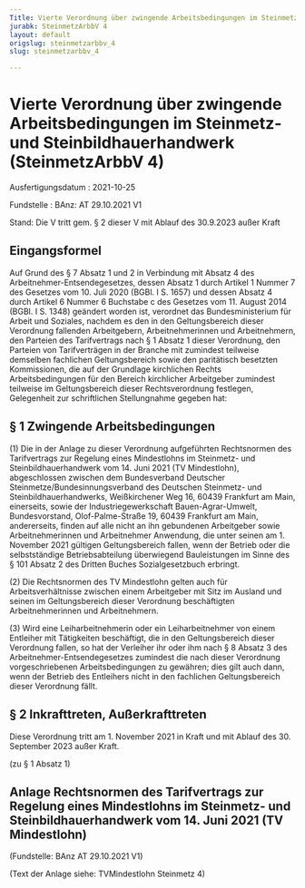 ```yaml
---
Title: Vierte Verordnung über zwingende Arbeitsbedingungen im Steinmetz- und Steinbildhauerhandwerk
jurabk: SteinmetzArbbV 4
layout: default
origslug: steinmetzarbbv_4
slug: steinmetzarbbv_4

---
```


# Vierte Verordnung über zwingende Arbeitsbedingungen im Steinmetz- und Steinbildhauerhandwerk (SteinmetzArbbV 4)

Ausfertigungsdatum
:   2021-10-25

Fundstelle
:   BAnz: AT 29.10.2021 V1

Stand: Die V tritt gem. § 2 dieser V mit Ablauf des 30.9.2023 außer Kraft

## Eingangsformel

Auf Grund des § 7 Absatz 1 und 2 in Verbindung mit Absatz 4 des
Arbeitnehmer-Entsendegesetzes, dessen Absatz 1 durch Artikel 1 Nummer
7 des Gesetzes vom 10. Juli 2020 (BGBl. I S. 1657) und dessen Absatz 4
durch Artikel 6 Nummer 6 Buchstabe c des Gesetzes vom 11. August 2014
(BGBl. I S. 1348) geändert worden ist, verordnet das Bundesministerium
für Arbeit und Soziales, nachdem es den in den Geltungsbereich dieser
Verordnung fallenden Arbeitgebern, Arbeitnehmerinnen und
Arbeitnehmern, den Parteien des Tarifvertrags nach § 1 Absatz 1 dieser
Verordnung, den Parteien von Tarifverträgen in der Branche mit
zumindest teilweise demselben fachlichen Geltungsbereich sowie den
paritätisch besetzten Kommissionen, die auf der Grundlage kirchlichen
Rechts Arbeitsbedingungen für den Bereich kirchlicher Arbeitgeber
zumindest teilweise im Geltungsbereich dieser Rechtsverordnung
festlegen, Gelegenheit zur schriftlichen Stellungnahme gegeben hat:


## § 1 Zwingende Arbeitsbedingungen

(1) Die in der Anlage zu dieser Verordnung aufgeführten Rechtsnormen
des Tarifvertrags zur Regelung eines Mindestlohns im Steinmetz- und
Steinbildhauerhandwerk vom 14. Juni 2021 (TV Mindestlohn),
abgeschlossen zwischen dem Bundesverband Deutscher
Steinmetze/Bundesinnungsverband des Deutschen Steinmetz- und
Steinbildhauerhandwerks, Weißkirchener Weg 16, 60439 Frankfurt am
Main, einerseits, sowie der Industriegewerkschaft Bauen-Agrar-Umwelt,
Bundesvorstand, Olof-Palme-Straße 19, 60439 Frankfurt am Main,
andererseits, finden auf alle nicht an ihn gebundenen Arbeitgeber
sowie Arbeitnehmerinnen und Arbeitnehmer Anwendung, die unter seinen
am 1. November 2021 gültigen Geltungsbereich fallen, wenn der Betrieb
oder die selbstständige Betriebsabteilung überwiegend Bauleistungen im
Sinne des § 101 Absatz 2 des Dritten Buches Sozialgesetzbuch erbringt.

(2) Die Rechtsnormen des TV Mindestlohn gelten auch für
Arbeitsverhältnisse zwischen einem Arbeitgeber mit Sitz im Ausland und
seinen im Geltungsbereich dieser Verordnung beschäftigten
Arbeitnehmerinnen und Arbeitnehmern.

(3) Wird eine Leiharbeitnehmerin oder ein Leiharbeitnehmer von einem
Entleiher mit Tätigkeiten beschäftigt, die in den Geltungsbereich
dieser Verordnung fallen, so hat der Verleiher ihr oder ihm nach § 8
Absatz 3 des Arbeitnehmer-Entsendegesetzes zumindest die nach dieser
Verordnung vorgeschriebenen Arbeitsbedingungen zu gewähren; dies gilt
auch dann, wenn der Betrieb des Entleihers nicht in den fachlichen
Geltungsbereich dieser Verordnung fällt.


## § 2 Inkrafttreten, Außerkrafttreten

Diese Verordnung tritt am 1. November 2021 in Kraft und mit Ablauf des
30\. September 2023 außer Kraft.

(zu § 1 Absatz 1)

## Anlage Rechtsnormen des Tarifvertrags zur Regelung eines Mindestlohns im Steinmetz- und Steinbildhauerhandwerk vom 14. Juni 2021 (TV Mindestlohn)

(Fundstelle: BAnz AT 29.10.2021 V1)

(Text der Anlage siehe: TVMindestlohn Steinmetz 4)

